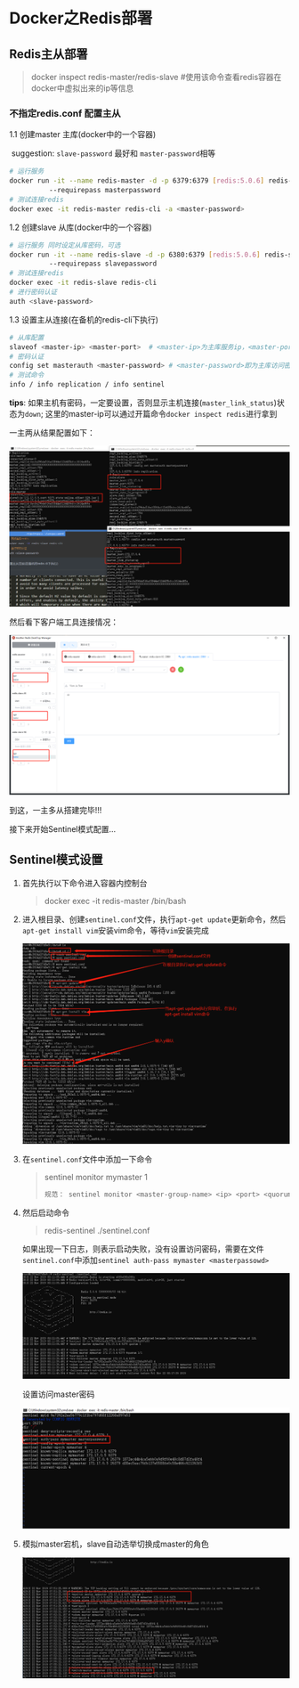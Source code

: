 # Docker之Redis部署

## Redis主从部署

> docker inspect redis-master/redis-slave  #使用该命令查看redis容器在docker中虚拟出来的ip等信息

### 不指定redis.conf 配置主从

1.1 创建master 主库(docker中的一个容器) 

​	suggestion: `slave-password` 最好和  `master-password`相等

```bash
# 运行服务
docker run -it --name redis-master -d -p 6379:6379 [redis:5.0.6] redis-server
		  --requirepass masterpassword
# 测试连接redis
docker exec -it redis-master redis-cli -a <master-password>
```

1.2 创建slave 从库(docker中的一个容器)

```bash
# 运行服务 同时设定从库密码，可选
docker run -it --name redis-slave -d -p 6380:6379 [redis:5.0.6] redis-server 
		  --requirepass slavepassword 
# 测试连接redis
docker exec -it redis-slave redis-cli
# 进行密码认证
auth <slave-password>
```

1.3 设置主从连接(在备机的redis-cli下执行)

```bash
# 从库配置
slaveof <master-ip> <master-port>  # <master-ip>为主库服务ip，<master-port>表示主库所在端口，默认6379
# 密码认证
config set masterauth <master-password> # <master-password>即为主库访问密码 (如果主机有密码一定要设置)
# 测试命令
info / info replication / info sentinel
```

**tips**: 如果主机有密码，一定要设置，否则显示主机连接(`master_link_status`)状态为`down`; 这里的master-ip可以通过开篇命令`docker inspect redis`进行拿到

一主两从结果配置如下：

![redis-master-slave](../../_media/image/20191122/docker-redis-master-slave.png)

然后看下客户端工具连接情况：

![redis-gui](../../_media/image/20191122/redis-gui-connection-status.png)

到这，一主多从搭建完毕!!!

接下来开始Sentinel模式配置...



## Sentinel模式设置


1. 首先执行以下命令进入容器内控制台

   > docker exec -it redis-master /bin/bash

2. 进入根目录、创建`sentinel.conf`文件，执行`apt-get update`更新命令，然后`apt-get install vim`安装vim命令，等待`vim`安装完成

   ![sentinel-conf-vim](../../_media/image/20191122/docker-edit-sentinel-conf.png)

3. 在`sentinel.conf`文件中添加一下命令

   > sentinel monitor mymaster <master-ip> <master-port> 1
   >
   > ```bash
   > 规范： sentinel monitor <master-group-name> <ip> <port> <quorum>
   > ```

4. 然后启动命令

   	> redis-sentinel ./sentinel.conf

   如果出现一下日志，则表示启动失败，没有设置访问密码，需要在文件`sentinel.conf`中添加`sentinel auth-pass mymaster <masterpassowd>`

   ![sentinel-mode-start-failure](../../_media/image/20191122/redis-sentinel-start-failure.png)

   设置访问master密码

   ![设置访问master密码](../../_media/image/20191122/sentinel-auth-pass.png)

5. 模拟master宕机，slave自动选举切换成master的角色

   ![模拟master宕机](../../_media/image/20191122/slave-swtich-master.png)
